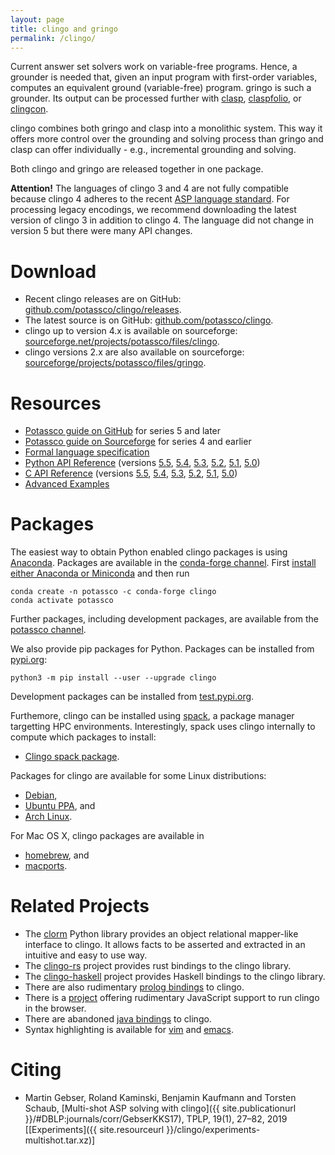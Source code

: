 ```yaml
---
layout: page
title: clingo and gringo
permalink: /clingo/
---
```


Current answer set solvers work on variable-free programs.
Hence, a grounder is needed that, given an input program with first-order variables, computes an equivalent ground (variable-free) program.
gringo is such a grounder.
Its output can be processed further with [clasp](/clasp/), [claspfolio](/labs/claspfolio/), or [clingcon](/clingcon/).

clingo combines both gringo and clasp into a monolithic system.
This way it offers more control over the grounding and solving process than gringo and clasp can offer individually - e.g., incremental grounding and solving.

Both clingo and gringo are released together in one package.

**Attention!** The languages of clingo 3 and 4 are not fully compatible because clingo 4 adheres to the recent [ASP language standard][aspcore].
For processing legacy encodings, we recommend downloading the latest version of clingo 3 in addition to clingo 4.
The language did not change in version 5 but there were many API changes.

# Download

- Recent clingo releases are on GitHub: [github.com/potassco/clingo/releases][clingo-releases].
- The latest source is on GitHub: [github.com/potassco/clingo][clingo-github].
- clingo up to version 4.x is available on sourceforge: [sourceforge.net/projects/potassco/files/clingo][clingo-sf].
- clingo versions 2.x are also available on sourceforge: [sourceforge/projects/potassco/files/gringo][gringo-sf].

# Resources

- [Potassco guide on GitHub][guide-github] for series 5 and later
- [Potassco guide on Sourceforge][guide-sf] for series 4 and earlier
- [Formal language specification][ag]
- [Python API Reference](/clingo/python-api/current/) (versions
  [5.5](/clingo/python-api/5.5/),
  [5.4](/clingo/python-api/5.4/),
  [5.3](/clingo/python-api/5.3/clingo.html),
  [5.2](/clingo/python-api/5.2/clingo.html),
  [5.1](/clingo/python-api/5.1/clingo.html),
  [5.0](/clingo/python-api/5.0/clingo.html))
- [C API Reference](/clingo/c-api/current/) (versions
  [5.5](/clingo/c-api/5.5/),
  [5.4](/clingo/c-api/5.4/),
  [5.3](/clingo/c-api/5.3/),
  [5.2](/clingo/c-api/5.2/),
  [5.1](/clingo/c-api/5.1/),
  [5.0](/clingo/c-api/5.0/))
- [Advanced Examples](/clingo/examples/)

# Packages

The easiest way to obtain Python enabled clingo packages is using [Anaconda][conda].
Packages are available in the [conda-forge channel][conda-channel].
First [install either Anaconda or Miniconda][conda-install] and then run

    conda create -n potassco -c conda-forge clingo
    conda activate potassco

Further packages, including development packages, are available from the [potassco channel][potassco-channel].

We also provide pip packages for Python. Packages can be installed from [pypi.org][pypi-packages]:

    python3 -m pip install --user --upgrade clingo

Development packages can be installed from [test.pypi.org][test.pypi-packages].

Furthemore, clingo can be installed using [spack][spack], a package manager targetting HPC environments.
Interestingly, spack uses clingo internally to compute which packages to install:
- [Clingo spack package][spack-clingo].

Packages for clingo are available for some Linux distributions:
- [Debian][package-debian],
- [Ubuntu PPA][package-ubuntu], and
- [Arch Linux][package-arch].

For Mac OS X, clingo packages are available in
- [homebrew][package-brew], and
- [macports][package-macports].

# Related Projects

- The [clorm] Python library provides an object relational mapper-like interface to clingo.
  It allows facts to be asserted and extracted in an intuitive and easy to use way.
- The [clingo-rs] project provides rust bindings to the clingo library.
- The [clingo-haskell] project provides Haskell bindings to the clingo library.
- There are also rudimentary [prolog bindings][clingo-pl] to clingo.
- There is a [project][clingo-js] offering rudimentary JavaScript support to run clingo in the browser.
- There are abandoned [java bindings][clingo-java] to clingo.
- Syntax highlighting is available for [vim][clingo-vim] and [emacs][clingo-emacs].

# Citing

- Martin Gebser, Roland Kaminski, Benjamin Kaufmann and Torsten Schaub,
  [Multi-shot ASP solving with clingo]({{ site.publicationurl }}/#DBLP:journals/corr/GebserKKS17), TPLP, 19(1), 27–82, 2019
  \[[Experiments]({{ site.resourceurl }}/clingo/experiments-multishot.tar.xz)\]

[ag]: https://www.cs.utexas.edu/users/vl/papers/AG.pdf
[aspcore]: https://www.mat.unical.it/aspcomp2013/ASPStandardization
[clingo-emacs]: https://github.com/santifa/pasp-mode
[clingo-github]: https://github.com/potassco/clingo
[clingo-haskell]: https://github.com/tsahyt/clingo-haskell
[clingo-java]: https://github.com/clingo4j/clingo4j
[clingo-js]: https://github.com/domoritz/clingo-wasm
[clingo-pl]: https://github.com/JanWielemaker/clingo
[clingo-releases]: https://github.com/potassco/clingo/releases
[clingo-rs]: https://github.com/potassco/clingo-rs
[clingo-sf]: https://sourceforge.net/projects/potassco/files/clingo
[clingo-vim]: https://github.com/rkaminsk/vim-syntax-clingo
[clorm]: https://github.com/daveraja/clorm
[conda-channel]: https://anaconda.org/conda-forge/clingo
[conda]: https://conda.io
[conda-install]: https://conda.io/projects/conda/en/latest/user-guide/install/index.html
[gringo-sf]: https://sourceforge.net/projects/potassco/files/gringo
[guide-github]: https://github.com/potassco/guide/releases
[guide-sf]: https://sourceforge.net/projects/potassco/files/guide
[package-arch]: https://aur.archlinux.org/packages/clingo
[package-brew]: https://formulae.brew.sh/formula/clingo
[package-debian]: https://packages.debian.org/gringo
[package-macports]: https://www.macports.org/ports.php?by=name&substr=gringo
[package-ubuntu]: https://launchpad.net/~potassco
[potassco-channel]: https://anaconda.org/potassco
[pypi-packages]: https://pypi.org/user/kaminski
[spack-clingo]: https://spack.readthedocs.io/en/latest/package_list.html#clingo
[spack]: https://spack.io/
[test.pypi-packages]: https://test.pypi.org/user/kaminski
